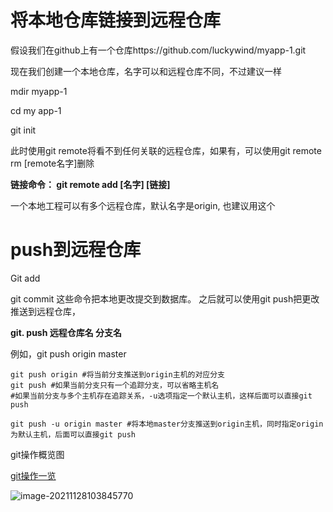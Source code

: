 # 将本地仓库链接到远程仓库

假设我们在github上有一个仓库https://github.com/luckywind/myapp-1.git 

现在我们创建一个本地仓库，名字可以和远程仓库不同，不过建议一样

mdir  myapp-1

cd my app-1

git init 

此时使用git remote将看不到任何关联的远程仓库，如果有，可以使用git remote rm [remote名字]删除

**链接命令： git remote add [名字]  [链接]**

一个本地工程可以有多个远程仓库，默认名字是origin, 也建议用这个

# push到远程仓库

Git add 

git  commit 这些命令把本地更改提交到数据库。 之后就可以使用git push把更改推送到远程仓库，

**git. push  远程仓库名  分支名**

例如，git push origin master 

```shell
git push origin #将当前分支推送到origin主机的对应分支
git push #如果当前分支只有一个追踪分支，可以省略主机名
#如果当前分支与多个主机存在追踪关系，-u选项指定一个默认主机，这样后面可以直接git push

git push -u origin master #将本地master分支推送到origin主机，同时指定origin为默认主机，后面可以直接git push
```





git操作概览图

[git操作一览](https://www.processon.com/diagraming/5e8e919e5653bb6e6ebfea14)

![image-20211128103845770](https://piggo-picture.oss-cn-hangzhou.aliyuncs.com/image/image-20211128103845770.png)








